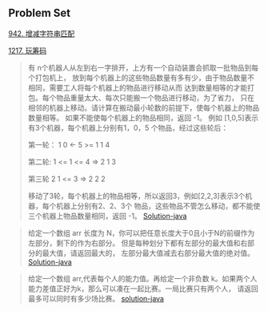 ## Problem Set

[942. 增减字符串匹配](https://leetcode.cn/problems/di-string-match/)

[1217. 玩筹码](https://leetcode.cn/problems/minimum-cost-to-move-chips-to-the-same-position/)

> 有 n个机器人从左到右一字排开，上方有一个自动装置会抓取一批物品到每个打包机上，
> 放到每个机器上的这些物品数量有多有少，由于物品数量不相同，需要工人将每个机器上的物品进行移动从而
> 达到数量相等的才能打包。每个物品重量太大、每次只能搬一个物品进行移动，为了省力，
> 只在相邻的机器上移动。请计算在搬动最小轮数的前提下，使每个机器上的物品数量相等。
> 如果不能使每个机器上的物品相同，返回 -1。 例如 [1,0,5]表示有3个机器，每个机器上分别有1，0，5
> 个物品，经过这些轮后：
>
> 第一轮： 1 0 <- 5 >= 1 1 4
>
> 第二轮: 1 <= 1 <= 4 => 2 1 3
>
> 第三轮 2 1 <= 3 => 2 2 2
>
> 移动了3轮，每个机器上的物品相等，所以返回3，例如[2,2,3]表示3个机器，每个机器上分别有2、2、3个
> 物品，这些物品不管怎么移动，都不能使三个机器上物品数量相同，返回
> -1。
> [Solution-java]()

> 给定一个数组 arr 长度为 N，你可以把任意长度大于0且小于N的前缀作为左部分，剩下的作为右部分。
> 但是每种划分下都有左部分的最大值和右部分的最大值，请返回最大的，
> 左部分最大值减去右部分最大值的绝对值。
> [Solution-java](src/main/java/P2.java)

> 给定一个数组 arr,代表每个人的能力值。再给定一个非负数
> k。如果两个人能力差值正好为k，那么可以凑在一起比赛。一局比赛只有两个人，
> 请返回最多可以同时有多少场比赛。
> [solution-java](src/test/java/P3Test.java)
